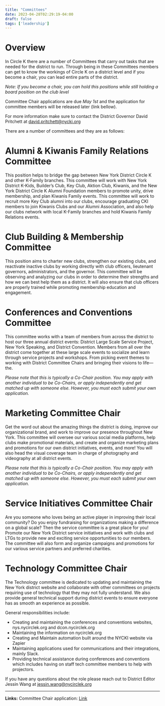```yaml
---
title: "Committees"
date: 2023-04-28T02:29:19-04:00
draft: false
tags: ['leadership']
---
```

# Overview

In Circle K there are a number of Committees that carry out tasks that are needed for the district to run. Through being in these Committees members can get to know the workings of Circle K on a district level and if you become a chair, you can lead entire parts of the district. 

*Note: If you become a chair, you can hold this positions while still holding a board position on the club level*

Committee Chair applications are due *May 1st* and the application for committee members will be released later (link bellow).

For more information make sure to contact the District Governor David Pritchett at david.pritchett@nycki.org

There are a number of committees and they are as follows:

# Alumni & Kiwanis Family Relations Committee

This position helps to bridge the gap between New York District Circle K and other K-Family branches. This committee will work with New York District K-Kids, Builder’s Club, Key Club, Aktion Club, Kiwanis, and the New York District Circle K Alumni Foundation members to promote unity, drive membership, and plan Kiwanis Family events. This committee will work to recruit more Key Club alumni into our clubs, encourage graduating CKI members to join Kiwanis Clubs and our Alumni Association, and also help our clubs network with local K-Family branches and hold Kiwanis Family Relations events.  

# Club Building & Membership Committee

This position aims to charter new clubs, strengthen our existing clubs, and reactivate inactive clubs by working directly with club officers, lieutenant governors, administrators, and the governor. This committee will be observing and analyzing our clubs in order to determine their strengths and how we can best help them as a district. It will also ensure that club officers are properly trained while promoting membership education and engagement.

# Conferences and Conventions Committee

This committee works with a team of members from across the district to host our three annual district events: District Large Scale Service Project, New York Speaking, and District Convention. Members from all over the district come together at these large scale events to socialize and learn through service projects and workshops. From picking event themes to working with District Committee Chairs and bringing their visions to life—the.

*Please note that this is typically a Co-Chair position. You may apply with another individual to be Co-Chairs, or apply independently and get matched up with someone else. However, you must each submit your own application.*

# Marketing Committee Chair

Get the word out about the amazing things the district is doing, improve our organizational brand, and work to improve our presence throughout New York. This committee will oversee our various social media platforms, help clubs make promotional materials, and create and organize marketing plans and promotions for our own district initiatives, events, and more! You will also head the visual coverage team in charge of photography and videography at all district events.

*Please note that this is typically a Co-Chair position. You may apply with another individual to be Co-Chairs, or apply independently and get matched up with someone else. However, you must each submit your own application.*

# Service Initiatives Committee Chair

Are you someone who loves being an active player in improving their local community? Do you enjoy fundraising for organizations making a difference on a global scale? Then the service committee is a great place for you! Promote our New York District service initiatives and work with clubs and LTGs to provide new and exciting service opportunities to our members. The committee will also form and organize campaigns and promotions for our various service partners and preferred charities.

# Technology Committee Chair

The Technology committee is dedicated to updating and maintaining the New York district website and collaborate with other committees on projects requiring use of technology that they may not fully understand. We also provide general technical support during district events to ensure everyone has as smooth an experience as possible.

General responsibilities include:
- Creating and maintaining the conferences and conventions websites, nys.nycirclek.org and dcon.nycirclek.org
- Maintaining the information on nycirclek.org
- Creating and Maintain automation built around the NYCKI website via Zapier
- Maintaining applications used for communications and their integrations, mainly Slack.
- Providing technical assistance during conferences and conventions which includes having on staff tech committee members to help with projectors.


If you have any questions about the role please reach out to District Editor Jessin Wang at jessin.wang@nycirclek.org


---
__Links:__
Committee Chair application: [Link](https://docs.google.com/forms/d/e/1FAIpQLSfx1DijiM7tyJUhG3pxmJuQmFJ1GkT2y99zqBSuEJRTLgpL5w/viewform?usp=sf_link)

